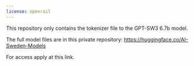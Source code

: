 ```yaml
---
license: openrail
---
```

This repository only contains the tokenizer file to the GPT-SW3 6.7b model.

The full model files are in this private repository: https://huggingface.co/AI-Sweden-Models

For access apply at this link.